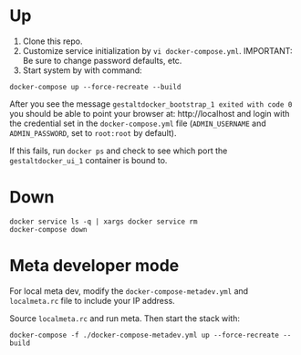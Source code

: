 # Up 

1. Clone this repo.  
2. Customize service initialization by `vi docker-compose.yml`. IMPORTANT: Be sure to change password defaults, etc. 
3. Start system by with command:  
```
docker-compose up --force-recreate --build
```

After you see the message `gestaltdocker_bootstrap_1 exited with code 0` you should be able to point your browser at: http://localhost and login with the credential set in the
`docker-compose.yml` file (`ADMIN_USERNAME` and `ADMIN_PASSWORD`, set to `root:root` by default).

If this fails, run `docker ps` and check to see which port the `gestaltdocker_ui_1` container is bound to.  

# Down 

```
docker service ls -q | xargs docker service rm
docker-compose down
```

# Meta developer mode

For local meta dev, modify the `docker-compose-metadev.yml` and `localmeta.rc` file to include your IP address.

Source `localmeta.rc` and run meta. Then start the stack with:
```
docker-compose -f ./docker-compose-metadev.yml up --force-recreate --build
```
